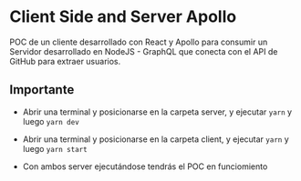 # Client Side and Server Apollo

POC de un cliente desarrollado con React y Apollo para consumir un Servidor desarrollado en NodeJS - GraphQL que conecta con el API de GitHub para extraer usuarios.

## Importante
  - Abrir una terminal y posicionarse en la carpeta server, y ejecutar `yarn` y luego `yarn dev`

  - Abrir una terminal y posicionarse en la carpeta client, y ejecutar `yarn` y luego `yarn start`

  - Con ambos server ejecutándose tendrás el POC en funciomiento
